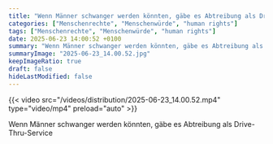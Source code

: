 ```yaml
---
title: "Wenn Männer schwanger werden könnten, gäbe es Abtreibung als Drive-Thru-Service"
categories: ["Menschenrechte", "Menschenwürde", "human rights"]
tags: ["Menschenrechte", "Menschenwürde", "human rights"]
date: 2025-06-23 14:00:52 +0100
summary: "Wenn Männer schwanger werden könnten, gäbe es Abtreibung als Drive-Thru-Service"
summaryImage: "2025-06-23_14.00.52.jpg"
keepImageRatio: true
draft: false
hideLastModified: false
---
```


{{< video src="/videos/distribution/2025-06-23_14.00.52.mp4" type="video/mp4" preload="auto" >}}

Wenn Männer schwanger werden könnten, gäbe es Abtreibung als Drive-Thru-Service